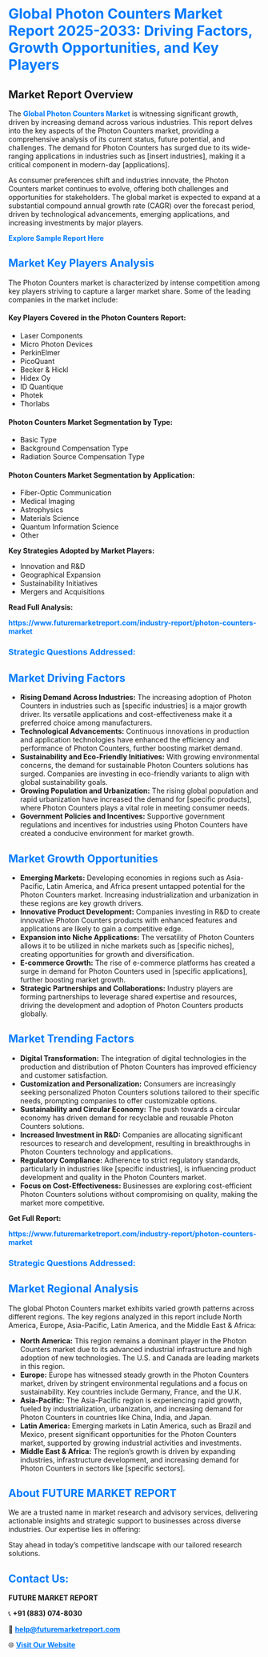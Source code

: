 <h1 style="color: #007BFF;">Global Photon Counters Market Report 2025-2033: Driving Factors, Growth Opportunities, and Key Players</h1>

<section id="overview">
<h2>Market Report Overview</h2>
<p>The <a href="https://www.futuremarketreport.com/industry-report/photon-counters-market" style="color: #007BFF; text-decoration: none;"><strong>Global Photon Counters Market</strong></a> is witnessing significant growth, driven by increasing demand across various industries. This report delves into the key aspects of the Photon Counters market, providing a comprehensive analysis of its current status, future potential, and challenges. The demand for Photon Counters has surged due to its wide-ranging applications in industries such as [insert industries], making it a critical component in modern-day [applications].</p>
<p>As consumer preferences shift and industries innovate, the Photon Counters market continues to evolve, offering both challenges and opportunities for stakeholders. The global market is expected to expand at a substantial compound annual growth rate (CAGR) over the forecast period, driven by technological advancements, emerging applications, and increasing investments by major players.</p>
</section>

<section id="overview">
<p><a href="https://www.futuremarketreport.com/request-sample/reportId=51757" style="color: #007BFF; text-decoration: none;"><strong>Explore Sample Report Here</strong></a></p>
</section>

<section id="key-players">
<h2 style="color: #007BFF;">Market Key Players Analysis</h2>
<p>The Photon Counters market is characterized by intense competition among key players striving to capture a larger market share. Some of the leading companies in the market include:</p>
<h4>Key Players Covered in the Photon Counters Report:</h4>
<ul><li>Laser Components</li><li>Micro Photon Devices</li><li>PerkinElmer</li><li>PicoQuant</li><li>Becker &amp; Hickl</li><li>Hidex Oy</li><li>ID Quantique</li><li>Photek</li><li>Thorlabs</li></ul>
<h4>Photon Counters Market Segmentation by Type:</h4>
<ul><li>Basic Type</li><li>Background Compensation Type</li><li>Radiation Source Compensation Type</li></ul>

<h4>Photon Counters Market Segmentation by Application:</h4>
<ul><li>Fiber-Optic Communication</li><li>Medical Imaging</li><li>Astrophysics</li><li>Materials Science</li><li>Quantum Information Science</li><li>Other</li></ul>
<p><strong>Key Strategies Adopted by Market Players:</strong></p>
<ul>
<li>Innovation and R&D</li>
<li>Geographical Expansion</li>
<li>Sustainability Initiatives</li>
<li>Mergers and Acquisitions</li>
</ul>
</section>

<section>
<p><strong>Read Full Analysis: </strong></p><a href="https://www.futuremarketreport.com/industry-report/photon-counters-market" style="color: #007BFF; text-decoration: none;"><strong>https://www.futuremarketreport.com/industry-report/photon-counters-market</strong></a>
<h3 style="color: #007BFF;">Strategic Questions Addressed:</h3>
</section>

<section id="driving-factors">
<h2 style="color: #007BFF;">Market Driving Factors</h2>
<ul>
<li><strong>Rising Demand Across Industries:</strong> The increasing adoption of Photon Counters in industries such as [specific industries] is a major growth driver. Its versatile applications and cost-effectiveness make it a preferred choice among manufacturers.</li>
<li><strong>Technological Advancements:</strong> Continuous innovations in production and application technologies have enhanced the efficiency and performance of Photon Counters, further boosting market demand.</li>
<li><strong>Sustainability and Eco-Friendly Initiatives:</strong> With growing environmental concerns, the demand for sustainable Photon Counters solutions has surged. Companies are investing in eco-friendly variants to align with global sustainability goals.</li>
<li><strong>Growing Population and Urbanization:</strong> The rising global population and rapid urbanization have increased the demand for [specific products], where Photon Counters plays a vital role in meeting consumer needs.</li>
<li><strong>Government Policies and Incentives:</strong> Supportive government regulations and incentives for industries using Photon Counters have created a conducive environment for market growth.</li>
</ul>
</section>

<section id="growth-opportunities">
<h2 style="color: #007BFF;">Market Growth Opportunities</h2>
<ul>
<li><strong>Emerging Markets:</strong> Developing economies in regions such as Asia-Pacific, Latin America, and Africa present untapped potential for the Photon Counters market. Increasing industrialization and urbanization in these regions are key growth drivers.</li>
<li><strong>Innovative Product Development:</strong> Companies investing in R&D to create innovative Photon Counters products with enhanced features and applications are likely to gain a competitive edge.</li>
<li><strong>Expansion into Niche Applications:</strong> The versatility of Photon Counters allows it to be utilized in niche markets such as [specific niches], creating opportunities for growth and diversification.</li>
<li><strong>E-commerce Growth:</strong> The rise of e-commerce platforms has created a surge in demand for Photon Counters used in [specific applications], further boosting market growth.</li>
<li><strong>Strategic Partnerships and Collaborations:</strong> Industry players are forming partnerships to leverage shared expertise and resources, driving the development and adoption of Photon Counters products globally.</li>
</ul>
</section>

<section id="trending-factors">
<h2 style="color: #007BFF;">Market Trending Factors</h2>
<ul>
<li><strong>Digital Transformation:</strong> The integration of digital technologies in the production and distribution of Photon Counters has improved efficiency and customer satisfaction.</li>
<li><strong>Customization and Personalization:</strong> Consumers are increasingly seeking personalized Photon Counters solutions tailored to their specific needs, prompting companies to offer customizable options.</li>
<li><strong>Sustainability and Circular Economy:</strong> The push towards a circular economy has driven demand for recyclable and reusable Photon Counters solutions.</li>
<li><strong>Increased Investment in R&D:</strong> Companies are allocating significant resources to research and development, resulting in breakthroughs in Photon Counters technology and applications.</li>
<li><strong>Regulatory Compliance:</strong> Adherence to strict regulatory standards, particularly in industries like [specific industries], is influencing product development and quality in the Photon Counters market.</li>
<li><strong>Focus on Cost-Effectiveness:</strong> Businesses are exploring cost-efficient Photon Counters solutions without compromising on quality, making the market more competitive.</li>
</ul>
</section>

<section>
<p><strong>Get Full Report: </strong></p><a href="https://www.futuremarketreport.com/industry-report/photon-counters-market" style="color: #007BFF; text-decoration: none;"><strong>https://www.futuremarketreport.com/industry-report/photon-counters-market</strong></a>
<h3 style="color: #007BFF;">Strategic Questions Addressed:</h3>
</section>


<section id="regional-analysis">
<h2 style="color: #007BFF;">Market Regional Analysis</h2>
<p>The global Photon Counters market exhibits varied growth patterns across different regions. The key regions analyzed in this report include North America, Europe, Asia-Pacific, Latin America, and the Middle East & Africa:</p>
<ul>
<li><strong>North America:</strong> This region remains a dominant player in the Photon Counters market due to its advanced industrial infrastructure and high adoption of new technologies. The U.S. and Canada are leading markets in this region.</li>
<li><strong>Europe:</strong> Europe has witnessed steady growth in the Photon Counters market, driven by stringent environmental regulations and a focus on sustainability. Key countries include Germany, France, and the U.K.</li>
<li><strong>Asia-Pacific:</strong> The Asia-Pacific region is experiencing rapid growth, fueled by industrialization, urbanization, and increasing demand for Photon Counters in countries like China, India, and Japan.</li>
<li><strong>Latin America:</strong> Emerging markets in Latin America, such as Brazil and Mexico, present significant opportunities for the Photon Counters market, supported by growing industrial activities and investments.</li>
<li><strong>Middle East & Africa:</strong> The region’s growth is driven by expanding industries, infrastructure development, and increasing demand for Photon Counters in sectors like [specific sectors].</li>
</ul>
</section>

<footer>
<h2 style="color: #007BFF;">About FUTURE MARKET REPORT</h2>
<p>We are a trusted name in market research and advisory services, delivering actionable insights and strategic support to businesses across diverse industries. Our expertise lies in offering:</p>

<p>Stay ahead in today’s competitive landscape with our tailored research solutions.</p>

<h2 style="color: #007BFF;">Contact Us:</h2>
<p><strong>FUTURE MARKET REPORT</strong></p>
<p>📞 <strong>+91 (883) 074-8030</strong></p>
<p>📧 <strong><a href="mailto:help@futuremarketreport.com" style="color: #007BFF;">help@futuremarketreport.com</a></strong></p>
<p>🌐 <strong><a href="https://www.futuremarketreport.com/" style="color: #007BFF;">Visit Our Website</a></strong></p>
</footer>